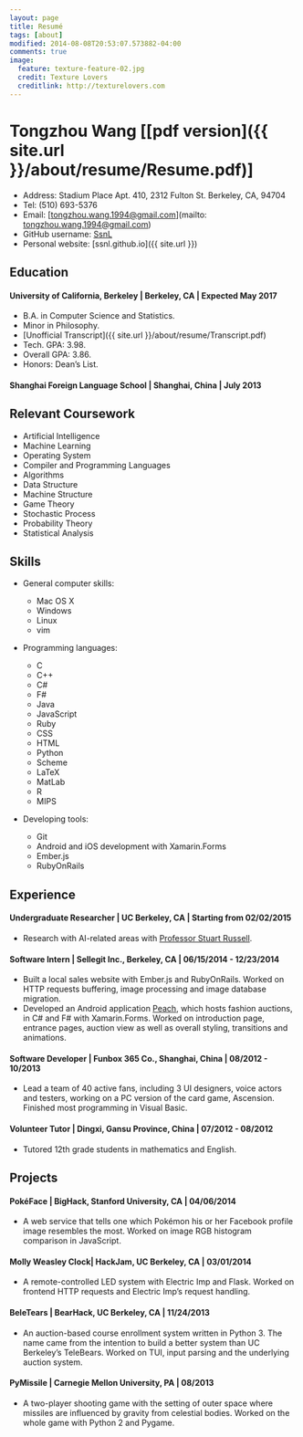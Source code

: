 ```yaml
---
layout: page
title: Resumé
tags: [about]
modified: 2014-08-08T20:53:07.573882-04:00
comments: true
image:
  feature: texture-feature-02.jpg
  credit: Texture Lovers
  creditlink: http://texturelovers.com
---
```


# Tongzhou Wang [[pdf version]({{ site.url }}/about/resume/Resume.pdf)]
+ Address: Stadium Place Apt. 410, 2312 Fulton St. Berkeley, CA, 94704
+ Tel: (510) 693-5376 
+ Email: [tongzhou.wang.1994@gmail.com](mailto: tongzhou.wang.1994@gmail.com)
+ GitHub username: [SsnL](https://github.com/SsnL/)
+ Personal website: [ssnl.github.io]({{ site.url }})## Education#### University of California, Berkeley | Berkeley, CA | Expected May 2017+ B.A. in Computer Science and Statistics.+ Minor in Philosophy.+ [Unofficial Transcript]({{ site.url }}/about/resume/Transcript.pdf)+ Tech. GPA: 3.98. 
+ Overall GPA: 3.86. 
+ Honors: Dean’s List.#### Shanghai Foreign Language School | Shanghai, China | July 2013## Relevant Coursework
+ Artificial Intelligence+ Machine Learning+ Operating System+ Compiler and Programming Languages+ Algorithms+ Data Structure+ Machine Structure+ Game Theory+ Stochastic Process+ Probability Theory+ Statistical Analysis## Skills+ General computer skills:     + Mac OS X    + Windows    + Linux    + vim
+ Programming languages:
    + C
    + C++
    + C#
    + F#
    + Java
    + JavaScript
    + Ruby
    + CSS
    + HTML
    + Python
    + Scheme
    + LaTeX
    + MatLab
    + R
    + MIPS
    + Developing tools: 
    + Git
    + Android and iOS development with Xamarin.Forms
    + Ember.js
    + RubyOnRails ## Experience#### Undergraduate Researcher | UC Berkeley, CA | Starting from 02/02/2015
+ Research with AI-related areas with [Professor Stuart Russell](http://www.cs.berkeley.edu/~russell/).#### Software Intern | Sellegit Inc., Berkeley, CA | 06/15/2014 - 12/23/2014+ Built a local sales website with Ember.js and RubyOnRails. Worked on HTTP requests buffering, image processing and image database migration.+ Developed an Android application [Peach](https://peachapp.com/), which hosts fashion auctions, in C# and F# with Xamarin.Forms.   Worked on introduction page, entrance pages, auction view as well as overall styling, transitions and animations. #### Software Developer | Funbox 365 Co., Shanghai, China | 08/2012 - 10/2013+ Lead a team of 40 active fans, including 3 UI designers, voice actors and testers, working on a PC version of the card game, Ascension. Finished most programming in Visual Basic. #### Volunteer Tutor | Dingxi, Gansu Province, China | 07/2012 - 08/2012+ Tutored 12th grade students in mathematics and English. ## Projects #### PokéFace | BigHack, Stanford University, CA | 04/06/2014 + A web service that tells one which Pokémon his or her Facebook profile image resembles the most. Worked on image RGB histogram comparison in JavaScript.
#### Molly Weasley Clock| HackJam, UC Berkeley, CA | 03/01/2014+ A remote-controlled LED system with Electric Imp and Flask. Worked on frontend HTTP requests and Electric Imp’s request handling. 
#### BeleTears | BearHack, UC Berkeley, CA | 11/24/2013+ An auction-based course enrollment system written in Python 3. The name came from the intention to build a better system than UC Berkeley’s TeleBears. Worked on TUI, input parsing and the underlying auction system.#### PyMissile | Carnegie Mellon University, PA | 08/2013 + A two-player shooting game with the setting of outer space where missiles are influenced by gravity from celestial bodies. Worked on the whole game with Python 2 and Pygame.